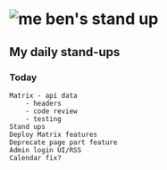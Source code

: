 # ![me](https://avatars2.githubusercontent.com/u/5232044?s=50&v=4) ben's stand up

## My daily stand-ups

### Today

    Matrix - api data 
        - headers
        - code review
        - testing
    Stand ups
    Deploy Matrix features
    Deprecate page part feature
    Admin login UI/RSS
    Calendar fix?
